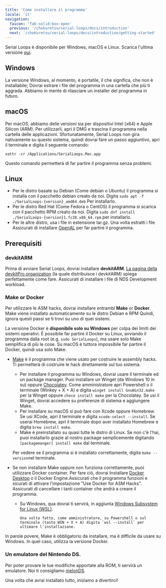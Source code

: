 ```yaml
---
title: 'Come installare il programma'
locale: 'it'
navigation:
  faicon: 'fa6-solid:box-open'
  previous: '/chokuretsu/serial-loops/docs/introduction'
  next: '/chokuretsu/serial-loops/docs/introduction/getting-started'
---
```


Serial Loops è disponibile per Windows, macOS e Linux. Scarica l'ultima versione [qui](https://github.com/haroohie-club/SerialLoops/releases/latest).

## Windows
La versione Windows, al momento, è portatile, il che significa, che non è installabile;
Dovrai estrare i file del programma in una cartella che più ti aggrada. Abbiamo in mente di
rilasciare un installer del programma in futuro.

## macOS
Per macOS, abbiamo delle versioni sia per dispositivi Intel (x64) e Apple Silicon (ARM). Per utilizzarli, apri il DMG
e trascina il programma nella cartella delle applicazioni. Sfortunatamente, Serial Loops non gira nativamente
su questo sistema, quindi dovrai fare un passo aggiuntivo, apri il terminale e digita il seguente comando:
```
xattr -cr /Applications/SerialLoops.Mac.app
```
Questo comando permetterà di far partire il programma senza problemi.

## Linux
* Per le distro basate su Debian (Come debian o Ubuntu) il programma si installa con il pacchetto debian creato da noi. Digita
  `sudo apt -f ./SerialLoops-{version}_amd64.deb` Per installarlo.
* Per le distro Red Hat (Come Fedora o CentOS) il programma si scarica con il pacchetto RPM creato da noi. Digita
  `sudo dnf install ./SerialLoops-{version}1.fc38.x86_64.rpm` per installarlo.
* Per le altre distro, usa i file in estensione tar.gz. Una volta estratti i file
  Assicurati di installare [OpenAL](https://www.openal.org/) per far partire il programma.

## Prerequisiti
### devkitARM
Prima di avviare Serial Loops, dovrai installare **devkitARM**. [La pagina della devkitPro organization](https://devkitpro.org/wiki/Getting_Started) (la quale distribuisce i devkitARM) spiega perfettamente come fare. Assicurati di installare i file di NDS Development workload.

### Make or Docker
Per utilizzare le ASM hacks, dovrai installare entrambi **Make** or **Docker**. Make viene installato automaticamente su le distro Debian e RPM
Quindi, ignora questi passi se ti trovi su uno di quei sistemi.

La versione Docker è **disponibile solo su Windows** per colpa dei limiti dei sistemi operativi. È possibile far partire il Docker
su Linux, avviando il programma dalla root (e.g. `sudo SerialLoops`), ma usare solo Make semplifica di più le cose. Su macOS è
tuttora impossibile far partire il Docker, quindi usa solo Make.

* [Make](https://www.gnu.org/software/make/) è il programma che viene usato per costruire le assembly hacks. Ti permetterà di costruire le
   hack direttamente sul tuo sistema.
    - Per installare il programma su Windows, dovrai usare il terminale ed un package manager. Puoi installare un Winget (da Windows 10 in su) oppure
      [Chocolatey](https://chocolatey.org/). Come amministratore apri Powershell o il terminale (Winkey + X + A) e digita `winget install GnuWin32.make`
      per la Winget oppure `choco install make` per la Chocolatey. Se usi il Winget, dovrai accedere su preferenze di sistema e aggiungere Make.
    - Per installare su macOS si può fare con Xcode oppure Homebrew. Se usi XCode, apri il terminale e digita `xcode-select --install`. Se userai
      Homebrew, apri il terminale dopo aver installato Homebrew e digita `brew install make`.
    - Make è preinstallato su quasi tutte le distro di Linux. Se non c'è l'hai, puoi installarlo grazie al nostro package
      semplicemente digitando `[packagemanger] install make` dal terminale.
  
  Per vedere se il programma si è installato correttamente, digita `make --version`nel terminale.
* Se non installare Make oppure non funziona correttamente, puoi utilizzare Docker container. Per fare ciò, dovrai
     Installare [Docker Desktop](https://www.docker.com/products/docker-desktop/) o il Docker Engine.Assicurati che il programma funzioni e sicurati di
     attivare l'impostazione "Use Docker for ASM Hacks". Assicurati di cancellare i tanti container che andrà a creare il programma.
    - Su Windows, qua dovrai ti servirà, in aggiunta [Windows Subsystem for Linux (WSL)](https://learn.microsoft.com/en/windows/wsl/install).

          Una volta fatto, come amministratore, su Powershell o sul terminale (tasto WIN + X + A) digita `wsl --install` per ultimare l'installazione.

In parole povere, Make è obbligatorio da installare, ma è difficile da usare su Windows. In quel caso, utilizza la versione Docker.

### Un emulatore del Nintendo DS.
Per poter provare le tue modifiche apportate alla ROM, ti servirà un emulatore. Noi ti consigliamo [melonDS](https://melonds.kuribo64.net/).

Una volta che avrai installato tutto, iniziamo a divertirci!